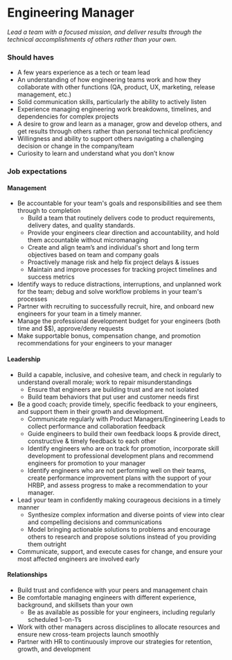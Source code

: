 Engineering Manager
===================

*Lead a team with a focused mission, and deliver results through the technical accomplishments of others rather than your own.*

### Should haves
* A few years experience as a tech or team lead
* An understanding of how engineering teams work and how they collaborate with other functions (QA, product, UX, marketing, release management, etc.)
* Solid communication skills, particularly the ability to actively listen
* Experience managing engineering work breakdowns, timelines, and dependencies for complex projects
* A desire to grow and learn as a manager, grow and develop others, and get results through others rather than personal technical proficiency
* Willingness and ability to support others navigating a challenging decision or change in the company/team
* Curiosity to learn and understand what you don’t know

### Job expectations

#### Management
* Be accountable for your team's goals and responsibilities and see them through to completion
    * Build a team that routinely delivers code to product requirements, delivery dates, and quality standards.
    * Provide your engineers clear direction and accountability, and hold them accountable without micromanaging
    * Create and align team’s and individual's short and long term objectives based on team and company goals 
    * Proactively manage risk and help fix project delays & issues
    * Maintain and improve processes for tracking project timelines and success metrics
* Identify ways to reduce distractions, interruptions, and unplanned work for the team; debug and solve workflow problems in your team's processes
* Partner with recruiting to successfully recruit, hire, and onboard new engineers for your team in a timely manner.
* Manage the professional development budget for your engineers (both time and $$), approve/deny requests
* Make supportable bonus, compensation change, and promotion recommendations for your engineers to your manager

#### Leadership
* Build a capable, inclusive, and cohesive team, and check in regularly to understand overall morale; work to repair misunderstandings
    * Ensure that engineers are building trust and are not isolated
    * Build team behaviors that put user and customer needs first
* Be a good coach; provide timely, specific feedback to your engineers, and support them in their growth and development.
    * Communicate regularly with Product Managers/Engineering Leads to collect performance and collaboration feedback
    * Guide engineers to build their own feedback loops & provide direct, constructive & timely feedback to each other
    * Identify engineers who are on track for promotion, incorporate skill development to professional development plans and recommend engineers for promotion to your manager
    * Identify engineers who are not performing well on their teams, create performance improvement plans with the support of your HRBP, and assess progress to make a recommendation to your manager.
* Lead your team in confidently making courageous decisions in a timely manner
    * Synthesize complex information and diverse points of view into clear and compelling decisions and communications
    * Model bringing actionable solutions to problems and encourage others to research and propose solutions instead of you providing them outright
* Communicate, support, and execute cases for change, and ensure your most affected engineers are involved early

#### Relationships
* Build trust and confidence with your peers and management chain
* Be comfortable managing engineers with different experience, background, and skillsets than your own
    * Be as available as possible for your engineers, including regularly scheduled 1-on-1’s
* Work with other managers across disciplines to allocate resources and ensure new cross-team projects launch smoothly
* Partner with HR to continuously improve our strategies for retention, growth, and development

